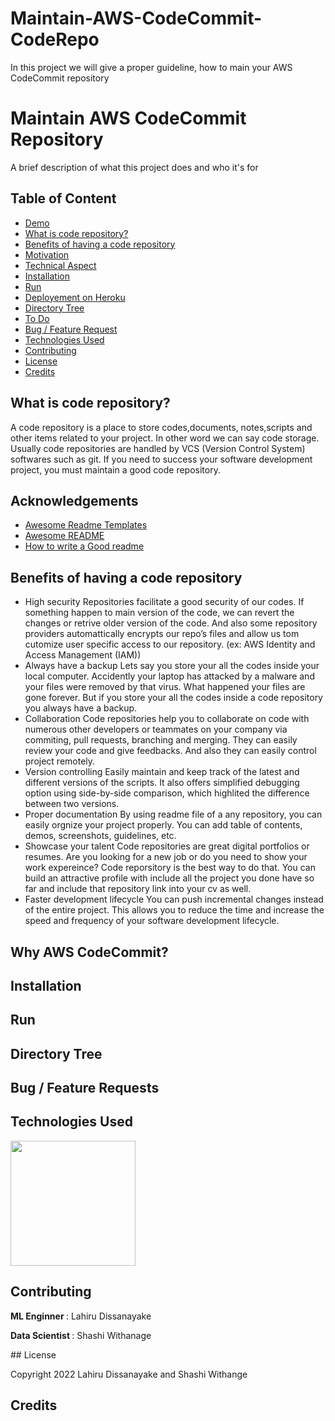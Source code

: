 # Maintain-AWS-CodeCommit-CodeRepo
In this project we will give a proper guideline, how to main your AWS CodeCommit repository


# Maintain AWS CodeCommit Repository

A brief description of what this project does and who it's for


## Table of Content
  * [Demo](#demo)
  * [What is code repository?](#what-is-code-repository?)
  * [Benefits of having a code repository](#Benefits-of-having-a-code-repository)
  * [Motivation](#motivation)
  * [Technical Aspect](#technical-aspect)
  * [Installation](#installation)
  * [Run](#run)
  * [Deployement on Heroku](#deployement-on-heroku)
  * [Directory Tree](#directory-tree)
  * [To Do](#to-do)
  * [Bug / Feature Request](#bug---feature-request)
  * [Technologies Used](#technologies-used)
  * [Contributing](#Contributing)
  * [License](#license)
  * [Credits](#credits)
##   What is code repository?
A code repository is a place to store codes,documents, notes,scripts and other items related to your project. In other word we can say code storage. Usually code repositories are handled by VCS (Version Control System) softwares such as git. If you need to success your software development project, you must maintain a good code repository.

## Acknowledgements

 - [Awesome Readme Templates](https://awesomeopensource.com/project/elangosundar/awesome-README-templates)
 - [Awesome README](https://github.com/matiassingers/awesome-readme)
 - [How to write a Good readme](https://bulldogjob.com/news/449-how-to-write-a-good-readme-for-your-github-project)


## Benefits of having a code repository


* High security
Repositories facilitate a good security of our codes. If something happen to main version of the code, we can revert the changes or retrive older version of the code. And also some repository providers automattically encrypts our repo’s files and allow us tom cutomize user specific access to our repository. (ex: AWS Identity and Access Management (IAM))
* 	Always have a backup
Lets say you store your all the codes inside your local computer. Accidently your laptop has attacked by a malware and your files were removed by that virus. What happened your files are gone forever. But if you store your all the codes inside a code repository you always have a backup.
*	Collaboration
Code repositories help you to collaborate on code with numerous other developers or teammates on your company via commiting, pull requests, branching and merging. They can easily review your code and give feedbacks. And also they can easily control project remotely.
*	Version controlling
Easily maintain and keep track of the latest and different versions of the scripts. It also offers simplified debugging option using side-by-side comparison, which highlited the difference between two versions. 
*	Proper documentation
By using readme file of a any repository, you can easily orgnize your project properly. You can add table of contents, demos, screenshots, guidelines, etc.
*	Showcase your talent
Code repositories are great digital portfolios or resumes. Are you looking for a new job or do you need to show your work expereince? Code reporsitory is the best way to do that. You can build an attractive profile with include all the project you done have so far and include that repository link into your cv as well. 
*	Faster development lifecycle
You can push incremental changes instead of the entire project. This allows you to reduce the time and increase the speed and frequency of your software development lifecycle.

## Why AWS CodeCommit?
## Installation
## Run
## Directory Tree
## Bug / Feature Requests
## Technologies Used

[<img target="_blank" src="https://www.vickalp.com/wp-content/uploads/2021/03/image-35-1024x275.png" width=200>](https://www.vickalp.com/wp-content/uploads/2021/03/image-35-1024x275.png) 
## Contributing

<p><b> ML Enginner </b> : Lahiru Dissanayake </p>
<p><b> Data Scientist </b>: Shashi Withanage </p>
## License

Copyright 2022 Lahiru Dissanayake and Shashi Withange
## Credits
